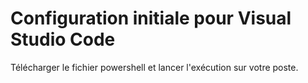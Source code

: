 # Configuration initiale pour Visual Studio Code

Télécharger le fichier powershell et lancer l'exécution sur votre poste.
